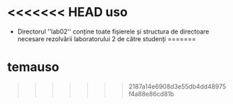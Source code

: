<<<<<<< HEAD
uso
===

   * Directorul ''lab02'' conține toate fișierele și structura de directoare necesare rezolvării laboratorului 2 de către studenți
=======
# temauso
>>>>>>> 2187a14e6908d3e55db4dd48975f4a88e86cd81b
